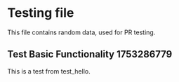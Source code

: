 # Testing file

This file contains random data, used for PR testing.


## Test Basic Functionality 1753286779

This is a test from test_hello.
